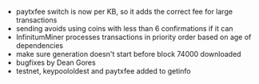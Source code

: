 * paytxfee switch is now per KB, so it adds the correct fee for large transactions
* sending avoids using coins with less than 6 confirmations if it can
* InfinitumMiner processes transactions in priority order based on age of dependencies
* make sure generation doesn't start before block 74000 downloaded
* bugfixes by Dean Gores
* testnet, keypoololdest and paytxfee added to getinfo
